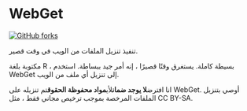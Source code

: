 # WebGet

[![GitHub forks](https://img.shields.io/github/forks/Tyler887/WebGet?label=Fork&style=social)](https://github.com/Tyler887/WebGet/fork)

تنفيذ تنزيل الملفات من الويب في وقت قصير.

مكتوبة بلغة R ، بسيطة كاملة. يستغرق وقتًا قصيرًا ، إنه أمر جيد ببساطة. استخدم WebGet إلى
تنزيل أي ملف من الويب.

انا افترض**لا يوجد ضمان**لأي**مواد محفوظة الحقوق**تم تنزيله على WebGet.
أوصي بتنزيل الملفات المرخصة بموجب ترخيص مجاني فقط ، مثل
CC BY-SA.
